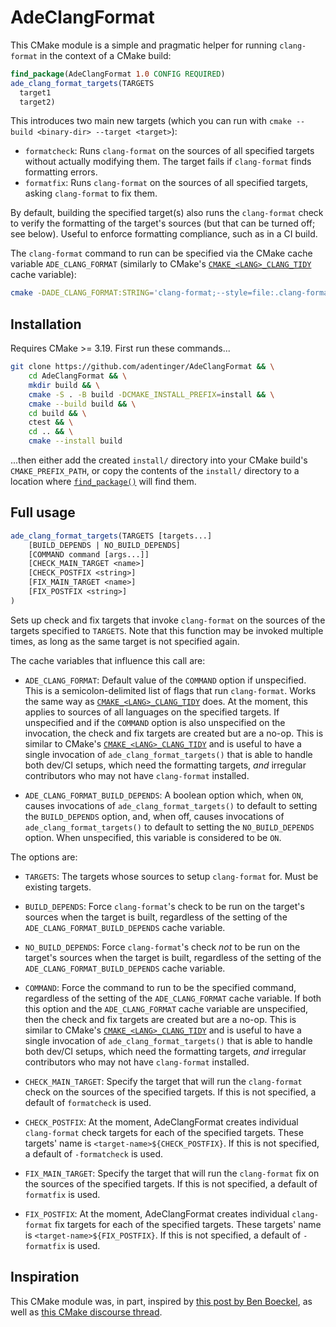 # AdeClangFormat

This CMake module is a simple and pragmatic helper for running `clang-format` in the context of a CMake build:

```cmake
find_package(AdeClangFormat 1.0 CONFIG REQUIRED)
ade_clang_format_targets(TARGETS
  target1
  target2)
```

This introduces two main new targets (which you can run with `cmake --build <binary-dir> --target <target>`):
- `formatcheck`: Runs `clang-format` on the sources of all specified targets without actually modifying them. The target fails if `clang-format` finds formatting errors.
- `formatfix`: Runs `clang-format` on the sources of all specified targets, asking `clang-format` to fix them.

By default, building the specified target(s) also runs the `clang-format` check to verify the formatting of the target's sources (but that can be turned off; see below). Useful to enforce formatting compliance, such as in a CI build.

The `clang-format` command to run can be specified via the CMake cache variable `ADE_CLANG_FORMAT` (similarly to CMake's [`CMAKE_<LANG>_CLANG_TIDY`](https://cmake.org/cmake/help/latest/variable/CMAKE_LANG_CLANG_TIDY.html) cache variable):

```bash
cmake -DADE_CLANG_FORMAT:STRING='clang-format;--style=file:.clang-format' <other-flags>
```

## Installation

Requires CMake >= 3.19. First run these commands...

```bash
git clone https://github.com/adentinger/AdeClangFormat && \
    cd AdeClangFormat && \
    mkdir build && \
    cmake -S . -B build -DCMAKE_INSTALL_PREFIX=install && \
    cmake --build build && \
    cd build && \
    ctest && \
    cd .. && \
    cmake --install build
```

...then either add the created `install/` directory into your CMake build's `CMAKE_PREFIX_PATH`, or copy the contents of the `install/` directory to a location where [`find_package()`](https://cmake.org/cmake/help/latest/command/find_package.html) will find them.

## Full usage

```cmake
ade_clang_format_targets(TARGETS [targets...]
	[BUILD_DEPENDS | NO_BUILD_DEPENDS]
	[COMMAND command [args...]]
	[CHECK_MAIN_TARGET <name>]
	[CHECK_POSTFIX <string>]
	[FIX_MAIN_TARGET <name>]
	[FIX_POSTFIX <string>]
)
```

Sets up check and fix targets that invoke `clang-format` on the sources of the targets specified to `TARGETS`. Note that this function may be invoked multiple times, as long as the same target is not specified again.

The cache variables that influence this call are:

- `ADE_CLANG_FORMAT`: Default value of the `COMMAND` option if unspecified. This is a semicolon-delimited list of flags that run `clang-format`. Works the same way as [`CMAKE_<LANG>_CLANG_TIDY`](https://cmake.org/cmake/help/latest/variable/CMAKE_LANG_CLANG_TIDY.html) does. At the moment, this applies to sources of all languages on the specified targets. If unspecified and if the `COMMAND` option is also unspecified on the invocation, the check and fix targets are created but are a no-op. This is similar to CMake's [`CMAKE_<LANG>_CLANG_TIDY`](https://cmake.org/cmake/help/latest/variable/CMAKE_LANG_CLANG_TIDY.html) and is useful to have a single invocation of `ade_clang_format_targets()` that is able to handle both dev/CI setups, which need the formatting targets, _and_ irregular contributors who may not have `clang-format` installed.

- `ADE_CLANG_FORMAT_BUILD_DEPENDS`: A boolean option which, when `ON`, causes invocations of `ade_clang_format_targets()` to default to setting the `BUILD_DEPENDS` option, and, when off, causes invocations of `ade_clang_format_targets()` to default to setting the `NO_BUILD_DEPENDS` option. When unspecified, this variable is considered to be `ON`.

The options are:

- `TARGETS`: The targets whose sources to setup `clang-format` for. Must be existing targets.

- `BUILD_DEPENDS`: Force `clang-format`'s check to be run on the target's sources when the target is built, regardless of the setting of the `ADE_CLANG_FORMAT_BUILD_DEPENDS` cache variable.

- `NO_BUILD_DEPENDS`: Force `clang-format`'s check _not_ to be run on the target's sources when the target is built, regardless of the setting of the `ADE_CLANG_FORMAT_BUILD_DEPENDS` cache variable.

- `COMMAND`: Force the command to run to be the specified command, regardless of the setting of the `ADE_CLANG_FORMAT` cache variable. If both this option and the `ADE_CLANG_FORMAT` cache variable are unspecified, then the check and fix targets are created but are a no-op. This is similar to CMake's [`CMAKE_<LANG>_CLANG_TIDY`](https://cmake.org/cmake/help/latest/variable/CMAKE_LANG_CLANG_TIDY.html) and is useful to have a single invocation of `ade_clang_format_targets()` that is able to handle both dev/CI setups, which need the formatting targets, _and_ irregular contributors who may not have `clang-format` installed.

- `CHECK_MAIN_TARGET`: Specify the target that will run the `clang-format` check on the sources of the specified targets. If this is not specified, a default of `formatcheck` is used.

- `CHECK_POSTFIX`: At the moment, AdeClangFormat creates individual `clang-format` check targets for each of the specified targets. These targets' name is `<target-name>${CHECK_POSTFIX}`. If this is not specified, a default of `-formatcheck` is used.

- `FIX_MAIN_TARGET`: Specify the target that will run the `clang-format` fix on the sources of the specified targets. If this is not specified, a default of `formatfix` is used.

- `FIX_POSTFIX`: At the moment, AdeClangFormat creates individual `clang-format` fix targets for each of the specified targets. These targets' name is `<target-name>${FIX_POSTFIX}`. If this is not specified, a default of `-formatfix` is used.

## Inspiration

This CMake module was, in part, inspired by [this post by Ben Boeckel](https://discourse.cmake.org/t/cmake-pre-build-command/1083/11?u=anthonyd973), as well as [this CMake discourse thread](https://discourse.cmake.org/t/clang-format-integration/3358/6?u=anthonyd973).


